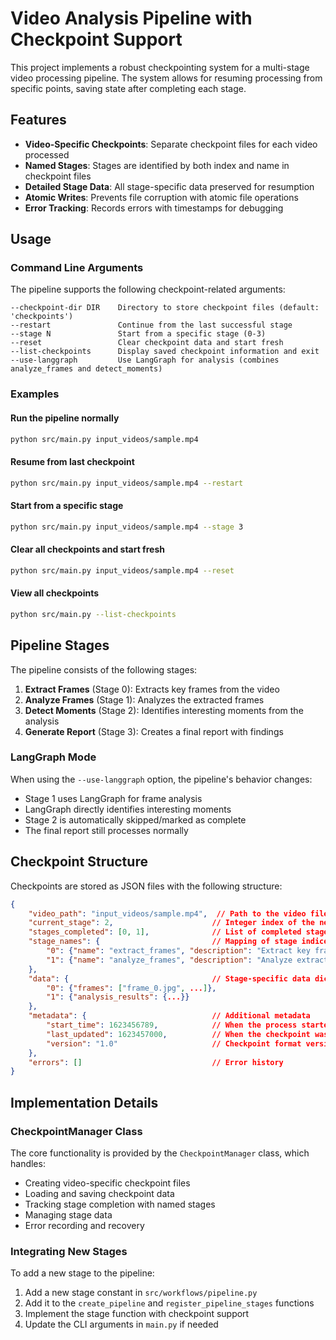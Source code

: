 # Video Analysis Pipeline with Checkpoint Support

This project implements a robust checkpointing system for a multi-stage video processing pipeline. The system allows for resuming processing from specific points, saving state after completing each stage.

## Features

- **Video-Specific Checkpoints**: Separate checkpoint files for each video processed
- **Named Stages**: Stages are identified by both index and name in checkpoint files
- **Detailed Stage Data**: All stage-specific data preserved for resumption
- **Atomic Writes**: Prevents file corruption with atomic file operations
- **Error Tracking**: Records errors with timestamps for debugging

## Usage

### Command Line Arguments

The pipeline supports the following checkpoint-related arguments:

```
--checkpoint-dir DIR    Directory to store checkpoint files (default: 'checkpoints')
--restart               Continue from the last successful stage
--stage N               Start from a specific stage (0-3)
--reset                 Clear checkpoint data and start fresh
--list-checkpoints      Display saved checkpoint information and exit
--use-langgraph         Use LangGraph for analysis (combines analyze_frames and detect_moments)
```

### Examples

#### Run the pipeline normally

```bash
python src/main.py input_videos/sample.mp4
```

#### Resume from last checkpoint

```bash
python src/main.py input_videos/sample.mp4 --restart
```

#### Start from a specific stage

```bash
python src/main.py input_videos/sample.mp4 --stage 3
```

#### Clear all checkpoints and start fresh

```bash
python src/main.py input_videos/sample.mp4 --reset
```

#### View all checkpoints

```bash
python src/main.py --list-checkpoints
```

## Pipeline Stages

The pipeline consists of the following stages:

1. **Extract Frames** (Stage 0): Extracts key frames from the video
2. **Analyze Frames** (Stage 1): Analyzes the extracted frames
3. **Detect Moments** (Stage 2): Identifies interesting moments from the analysis
4. **Generate Report** (Stage 3): Creates a final report with findings

### LangGraph Mode

When using the `--use-langgraph` option, the pipeline's behavior changes:

- Stage 1 uses LangGraph for frame analysis
- LangGraph directly identifies interesting moments
- Stage 2 is automatically skipped/marked as complete
- The final report still processes normally

## Checkpoint Structure

Checkpoints are stored as JSON files with the following structure:

```json
{
    "video_path": "input_videos/sample.mp4",  // Path to the video file
    "current_stage": 2,                      // Integer index of the next stage to run
    "stages_completed": [0, 1],              // List of completed stage indexes
    "stage_names": {                         // Mapping of stage indices to names
        "0": {"name": "extract_frames", "description": "Extract key frames from video"},
        "1": {"name": "analyze_frames", "description": "Analyze extracted frames"}
    },
    "data": {                                // Stage-specific data dictionary
        "0": {"frames": ["frame_0.jpg", ...]},
        "1": {"analysis_results": {...}}
    },
    "metadata": {                            // Additional metadata
        "start_time": 1623456789,            // When the process started
        "last_updated": 1623457000,          // When the checkpoint was last updated
        "version": "1.0"                     // Checkpoint format version
    },
    "errors": []                             // Error history
}
```

## Implementation Details

### CheckpointManager Class

The core functionality is provided by the `CheckpointManager` class, which handles:

- Creating video-specific checkpoint files
- Loading and saving checkpoint data
- Tracking stage completion with named stages
- Managing stage data
- Error recording and recovery

### Integrating New Stages

To add a new stage to the pipeline:

1. Add a new stage constant in `src/workflows/pipeline.py`
2. Add it to the `create_pipeline` and `register_pipeline_stages` functions
3. Implement the stage function with checkpoint support
4. Update the CLI arguments in `main.py` if needed 